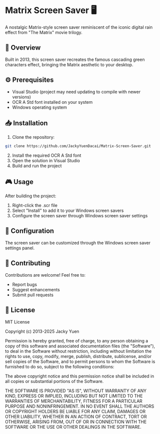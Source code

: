 # Matrix Screen Saver 🖥️

A nostalgic Matrix-style screen saver reminiscent of the iconic digital rain effect from "The Matrix" movie trilogy.

## 🚀 Overview

Built in 2013, this screen saver recreates the famous cascading green characters effect, bringing the Matrix aesthetic to your desktop.

## ⚙️ Prerequisites

- Visual Studio (project may need updating to compile with newer versions)
- OCR A Std font installed on your system
- Windows operating system

## 📥 Installation

1. Clone the repository:
```bash
git clone https://github.com/JackyYuenDacai/Matrix-Screen-Saver.git
```
2. Install the required OCR A Std font
3. Open the solution in Visual Studio
4. Build and run the project

## 🎮 Usage

After building the project:
1. Right-click the .scr file
2. Select "Install" to add it to your Windows screen savers
3. Configure the screen saver through Windows screen saver settings

## 🔧 Configuration

The screen saver can be customized through the Windows screen saver settings panel.

## 🤝 Contributing

Contributions are welcome! Feel free to:
- Report bugs
- Suggest enhancements
- Submit pull requests

## 📄 License

MIT License

Copyright (c) 2013-2025 Jacky Yuen

Permission is hereby granted, free of charge, to any person obtaining a copy
of this software and associated documentation files (the "Software"), to deal
in the Software without restriction, including without limitation the rights
to use, copy, modify, merge, publish, distribute, sublicense, and/or sell
copies of the Software, and to permit persons to whom the Software is
furnished to do so, subject to the following conditions:

The above copyright notice and this permission notice shall be included in all
copies or substantial portions of the Software.

THE SOFTWARE IS PROVIDED "AS IS", WITHOUT WARRANTY OF ANY KIND, EXPRESS OR
IMPLIED, INCLUDING BUT NOT LIMITED TO THE WARRANTIES OF MERCHANTABILITY,
FITNESS FOR A PARTICULAR PURPOSE AND NONINFRINGEMENT. IN NO EVENT SHALL THE
AUTHORS OR COPYRIGHT HOLDERS BE LIABLE FOR ANY CLAIM, DAMAGES OR OTHER
LIABILITY, WHETHER IN AN ACTION OF CONTRACT, TORT OR OTHERWISE, ARISING FROM,
OUT OF OR IN CONNECTION WITH THE SOFTWARE OR THE USE OR OTHER DEALINGS IN THE
SOFTWARE.